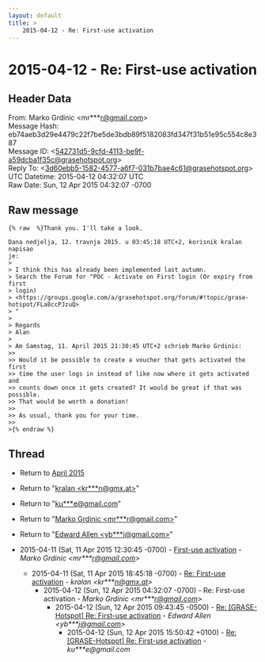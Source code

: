 ```yaml
---
layout: default
title: >
    2015-04-12 - Re: First-use activation
---
```


# 2015-04-12 - Re: First-use activation

## Header Data

From: Marko Grdinic \<mr***r@gmail.com\><br>
Message Hash: eb74aeb3d29e4479c22f7be5de3bdb89f5182083fd347f31b51e95c554c8e387<br>
Message ID: \<542731d5-9cfd-4113-be9f-a59dcba1f35c@grasehotspot.org\><br>
Reply To: \<3d60ebb5-1582-4577-a6f7-031b7bae4c61@grasehotspot.org\><br>
UTC Datetime: 2015-04-12 04:32:07 UTC<br>
Raw Date: Sun, 12 Apr 2015 04:32:07 -0700<br>

## Raw message

```
{% raw  %}Thank you. I'll take a look.

Dana nedjelja, 12. travnja 2015. u 03:45:18 UTC+2, korisnik kralan napisao 
je:
>
> I think this has already been implemented last autumn.
> Search the Forum for "POC - Activate on First login (Or expiry from first 
> login) 
> <https://groups.google.com/a/grasehotspot.org/forum/#!topic/grase-hotspot/FLa8ccPJzuQ>
> "
>
> Regards
> Alan
>
> Am Samstag, 11. April 2015 21:30:45 UTC+2 schrieb Marko Grdinic:
>>
>> Would it be possible to create a voucher that gets activated the first 
>> time the user logs in instead of like now where it gets activated and 
>> counts down once it gets created? It would be great if that was possible. 
>> That would be worth a donation!
>>
>> As usual, thank you for your time.
>>
>{% endraw %}
```

## Thread

+ Return to [April 2015](/archive/2015/04)

+ Return to "[kralan <kr***n<span>@</span>gmx.at>](/authors/kr___n_at_gmx_at)"
+ Return to "[ku***e<span>@</span>gmail.com](/authors/ku___e_at_gmail_com)"
+ Return to "[Marko Grdinic <mr***r<span>@</span>gmail.com>](/authors/mr___r_at_gmail_com)"
+ Return to "[Edward Allen <yb***j<span>@</span>gmail.com>](/authors/yb___j_at_gmail_com)"

+ 2015-04-11 (Sat, 11 Apr 2015 12:30:45 -0700) - [First-use activation](/archive/2015/04/24db70b3de803bff0a3fe9e0b032ed27d3ddbd18d58943360fb1cbbe5f3f09b7) - _Marko Grdinic \<mr***r@gmail.com\>_
  + 2015-04-11 (Sat, 11 Apr 2015 18:45:18 -0700) - [Re: First-use activation](/archive/2015/04/b2cf503513d409a8d3f794421402ddb36f90f727aa7fbaec9a6796b12e3a170a) - _kralan \<kr***n@gmx.at\>_
    + 2015-04-12 (Sun, 12 Apr 2015 04:32:07 -0700) - Re: First-use activation - _Marko Grdinic \<mr***r@gmail.com\>_
      + 2015-04-12 (Sun, 12 Apr 2015 09:43:45 -0500) - [Re: [GRASE-Hotspot] Re: First-use activation](/archive/2015/04/f0f88882f4e220e40fbddffce31e8292c4f038ad80801295c93accc1bc03aedf) - _Edward Allen \<yb***j@gmail.com\>_
        + 2015-04-12 (Sun, 12 Apr 2015 15:50:42 +0100) - [Re: [GRASE-Hotspot] Re: First-use activation](/archive/2015/04/d48085b91f190b91e78bf952af3d3eb817ea2a7a89c18384bc6a9e9cd2a6b4ab) - _ku***e@gmail.com_

